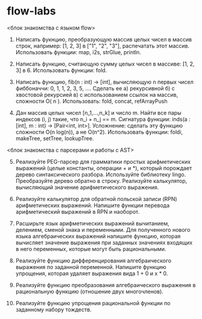 # flow-labs

 

<блок знакомства с языком flow>

1) Написать фукнцию, преобразующую массив целых чисел в массив строк, например: [1, 2, 3] в ["1", "2", "3"], распечатать этот массив. Использовать функции: map, i2s, strGlue, println.

2) Написать функцию, считающую сумму целых чисел в массиве: [1, 2, 3] в 6. Использовать функции: fold.

3) Написать функцию, fib(n : int) -> [int], вычисляющую n первых чисел фиббоначчи: 0, 1, 1, 2, 3, 5, .... Сделать ее а) рекурсивной б) с хвостовой рекурсией в) с использованием ссылок на массив, сложности O( n ). Использовать: fold, concat, refArrayPush

4) Дан массив целых чисел [n_1,...,n_k] и число m. Найти все пары индексов (i, j) такие, что n_i + n_j == m. Сигнатура функции: inds(a : [int], m : int) -> [Pair<int, int>]. Усложнение: сделать эту функцию сложности O(n log(n)), а не O(n^2). Использовать функции: foldi, makeTree, setTree, lookupTree.

 

<блок знакомства с парсерами и работы с AST>

5)  Реализуйте PEG-парсер для грамматики простых арифметических выражений (целые константы, операции + и *), который порождает дерево синтаксического разбора. Используйте библиотеку lingo. Преобразуйте дерево обратно в строку. Реализуйте калькулятор, вычисляющий значение арифметического выражения. 

6) Реализуйте калькулятор для обратной польской записи (RPN) арифметических выражений. Напишите функции перевода арифметический выражений в RPN и наоборот.

7) Расширьте язык арифметических выражений вычитанием, делением, сменой знака и переменными. Для полученного нового языка алгебраических выражений напишите функцию, которая вычисляет значение выражения при заданных значениях входящих в него переменных, которые могут быть рациональными.

8) Реализуйте функцию дифференцирования алгебраического выражения по заданной переменной. Напишите функцию упрощения, которая удаляет выражения вида 1 + 0 и x * 0.

9) Реализуйте функцию преобразования алгебраического выражения в рациональную функцию (отношение двух многочленов).

10) Реализуйте функцию упрощения рациональной функции по заданному набору тождеств.
